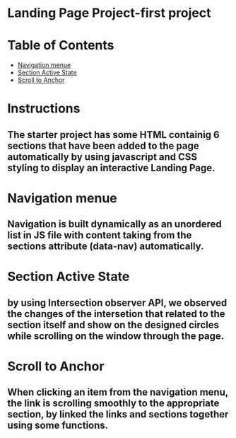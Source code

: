 # Landing Page Project-first project


# Table of Contents
* [Navigation menue](#navigation-menue)
* [Section Active State](#section-active-state)
* [Scroll to Anchor](#Scroll-to-anchor)


# Instructions
 The starter project has some HTML containig 6 sections that have been added to the page automatically by using javascript and CSS styling to display an interactive Landing Page.
---
# Navigation menue
Navigation is built dynamically as an unordered list in JS file with content taking from the sections attribute (data-nav) automatically.
---



# Section Active State
 by using Intersection observer API, we observed the changes of the intersetion that related to the section itself and show on the designed circles while scrolling on the window through the page.
---

# Scroll to Anchor
When clicking an item from the navigation menu, the link is scrolling smoothly to the appropriate section, by linked the links and sections together using some functions.
---

